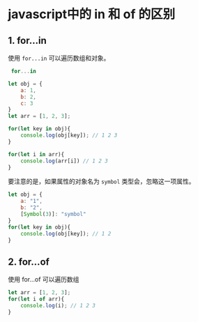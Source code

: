 # javascript中的 in 和 of 的区别

## 1. for...in

使用 `for...in` 可以遍历数组和对象。

```js
 for...in

let obj = {
    a: 1,
    b: 2,
    c: 3
}
let arr = [1, 2, 3];

for(let key in obj){
    console.log(obj[key]); // 1 2 3
}

for(let i in arr){
    console.log(arr[i]) // 1 2 3
}
```

要注意的是，如果属性的对象名为 `symbol` 类型会，忽略这一项属性。

```js
let obj = {
    a: "1",
    b: "2",
    [Symbol(3)]: "symbol"
}
for(let key in obj){
    console.log(obj[key]); // 1 2
}
```

## 2. for...of

使用 for...of 可以遍历数组

```js
let arr = [1, 2, 3];
for(let i of arr){
    console.log(i); // 1 2 3
}
```

<comment-comment/> 
